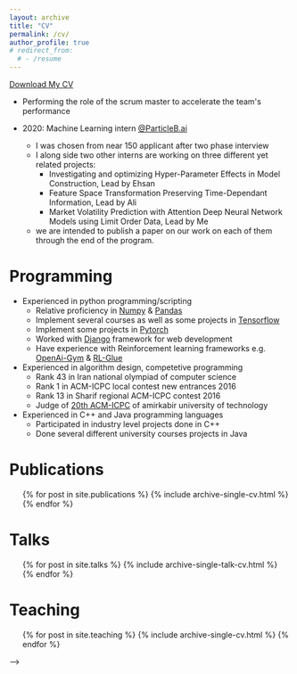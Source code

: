 ```yaml
---
layout: archive
title: "CV"
permalink: /cv/
author_profile: true
# redirect_from:
  # - /resume
---
```

[Download My CV](path/to/your-cv.pdf)

<!-- {% include base_path %}

Education
======
* Amirkabir University of Technology (Tehran Polytechnic), Tehran, Iran
  * B.Sc, Computer Engineering, 2016 - 2020
  * Advisor: Prof. mariam mazlaghani
  * GPA: 17.84/20 (3.87/4)
* Allame Tabtabaei School, Tehran, Iran
  * High School Diploma in Mathematics and Physics, 2012 - 2016
  * GPA: 19.80 / 20

Work experience
======
* Summer 2018: Big data internship [@Sahab](https://www.sahab.ir/en/)'s internship program, [@Nimbo](http://nimbo.in/)
  * Impelement a Rss feed reader in java as an two-week warm-up project which can be found [here](https://github.com/sarb9/ReadRSSProject).
    * Implementing MVC architecture
    * Implementing unit testing in java with Junit
    * Using Maven build system
  * Design and implement an entire search engine using big data technologies, which can be found in [Dumbo](https://github.com/jimbo-nimbo/dumbo)!
    * Work in groups of four interns for 10 weeks(4 team total)
    * Develop and deploy the service in a cluster with three bare-metal servers
    * Use [Hadoop](https://hadoop.apache.org/) file system(HDFS) to as a database and store sites' connection graph
    * Use [Spark](https://spark.apache.org/) to perform different operation on entire dataset, such as [page-rank](https://en.wikipedia.org/wiki/PageRank)
    * Use [Elasticsearch](https://www.elastic.co/) along side [Kibana](https://www.elastic.co/kibana) to store webpages' content
    * Study information retreival concepts like tf/idf and page-rank
    * Familiarized with agile frameworks, specifically scrum, and track team tasks in trello, my first serious team working!\
  <img src="/images/nimbo.jpg" alt="Nimbo" width="200" style="float=right"/>
  <img src="/images/nimbo2.jpg" alt="Nimbo" width="200" style="float=right"/>

* 2018-2019: C++ developer [@Sahab](https://www.sahab.ir/en/)'s high performance [network processing department](https://www.sahab.ir/en/network-products/)
  * Got more into depth of the C++ concepts and technics
  * Work with different build systems such as Make and cmake
  * Work in a team with scrum framework

* 2019-2020: Python developer [@Sokan](https://sokan.tech/)
  * Implementing data-science team's solutions with an aim on maintainability and high performance
  * Use django framework for web development
  <!-- * Participate in data-science team discussions and sessions -->
  * Performing the role of the scrum master to accelerate the team's performance

* 2020: Machine Learning intern [@ParticleB.ai](http://particleb.ai/)
  * I was chosen from near 150 applicant after two phase interview
  * I along side two other interns are working on three different yet related projects:
    * Investigating and optimizing Hyper-Parameter Effects in Model Construction, Lead by Ehsan
    * Feature Space Transformation Preserving Time-Dependant Information, Lead by Ali
    * Market Volatility Prediction with Attention Deep Neural Network Models using Limit Order Data, Lead by Me
  * we are intended to publish a paper on our work on each of them through the end of the program.

Programming
======
* Experienced in python programming/scripting
  * Relative proficiency in [Numpy](https://numpy.org/) & [Pandas](https://pandas.pydata.org/)
  * Implement several courses as well as some projects in [Tensorflow](https://www.tensorflow.org/)
  * Implement some projects in [Pytorch](https://pytorch.org/)
  * Worked with [Django](https://www.djangoproject.com/) framework for web development
  * Have experience with Reinforcement learning frameworks e.g. [OpenAi-Gym](https://gym.openai.com/) & [RL-Glue](https://sites.google.com/a/rl-community.org/rl-glue/Home/rl-glue)
* Experienced in algorithm design, competetive programming
  * Rank 43 in Iran national olympiad of computer science
  * Rank 1 in ACM-ICPC local contest new entrances 2016
  * Rank 13 in Sharif regional ACM-ICPC contest 2016
  * Judge of [20th ACM-ICPC](http://icpc.aut.ac.ir/) of amirkabir university of technology
* Experienced in C++ and Java programming languages
  * Participated in industry level projects done in C++
  * Done several different university courses projects in Java


Publications
======
  <ul>{% for post in site.publications %}
    {% include archive-single-cv.html %}
  {% endfor %}</ul>

Talks
======
  <ul>{% for post in site.talks %}
    {% include archive-single-talk-cv.html %}
  {% endfor %}</ul>

Teaching
======
  <ul>{% for post in site.teaching %}
    {% include archive-single-cv.html %}
  {% endfor %}</ul> -->